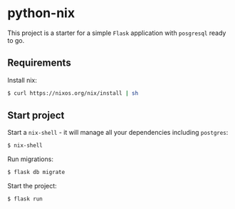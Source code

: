 # python-nix

This project is a starter for a simple `Flask` application with `posgresql` ready to go.

## Requirements

Install nix: 

```bash
$ curl https://nixos.org/nix/install | sh
```

## Start project

Start a `nix-shell` - it will manage all your dependencies including `postgres`:

```bash
$ nix-shell
```

Run migrations:

```bash
$ flask db migrate
```

Start the project:

```bash
$ flask run
```
